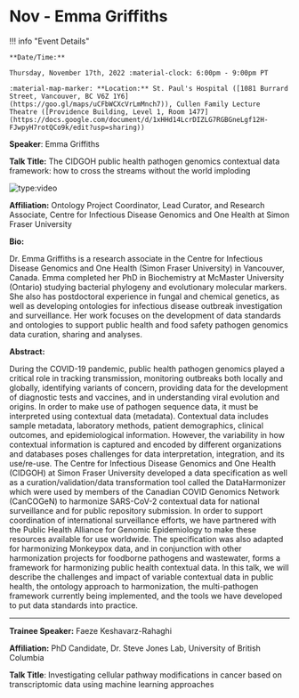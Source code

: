 # Nov - Emma Griffiths

!!! info "Event Details"

    **Date/Time:**

    Thursday, November 17th, 2022 :material-clock: 6:00pm - 9:00pm PT

    :material-map-marker: **Location:** St. Paul's Hospital ([1081 Burrard Street, Vancouver, BC V6Z 1Y6](https://goo.gl/maps/uCFbWCXcVrLmMnch7)), Cullen Family Lecture Theatre ([Providence Building, Level 1, Room 1477](https://docs.google.com/document/d/1xHHd14LcrDIZLG7RGBGneLgf12H-FJwpyH7rotQCo9k/edit?usp=sharing))

**Speaker**: Emma Griffiths

**Talk Title:** The CIDGOH public health pathogen genomics contextual data framework: how to cross the streams without the world imploding

![type:video](https://www.youtube.com/embed/3ig3splhmMU)


**Affiliation:** Ontology Project Coordinator, Lead Curator, and Research Associate, Centre for Infectious Disease Genomics and One Health at Simon Fraser University

**Bio:**

Dr. Emma Griffiths is a research associate in the Centre for Infectious Disease Genomics and One Health (Simon Fraser University) in Vancouver, Canada. Emma completed her PhD in Biochemistry at McMaster University (Ontario) studying bacterial phylogeny and evolutionary molecular markers. She also has postdoctoral experience in fungal and chemical genetics, as well as developing ontologies for infectious disease outbreak investigation and surveillance. Her work focuses on the development of data standards and ontologies to support public health and food safety pathogen genomics data curation, sharing and analyses.

**Abstract:**

During the COVID-19 pandemic, public health pathogen genomics played a critical role in tracking transmission, monitoring outbreaks both locally and globally, identifying variants of concern, providing data for the development of diagnostic tests and vaccines, and in understanding viral evolution and origins. In order to make use of pathogen sequence data, it must be interpreted using contextual data (metadata). Contextual data includes sample metadata, laboratory methods, patient demographics, clinical outcomes, and epidemiological information. However, the variability in how contextual information is captured and encoded by different organizations and databases poses challenges for data interpretation, integration, and its use/re-use. The Centre for Infectious Disease Genomics and One Health (CIDGOH) at Simon Fraser University developed a data specification as well as a curation/validation/data transformation tool called the DataHarmonizer which were used by members of the Canadian COVID Genomics Network (CanCOGeN) to harmonize SARS-CoV-2 contextual data for national surveillance and for public repository submission. In order to support coordination of international surveillance efforts, we have partnered with the Public Health Alliance for Genomic Epidemiology to make these resources available for use worldwide. The specification was also adapted for harmonizing Monkeypox data, and in conjunction with other harmonization projects for foodborne pathogens and wastewater, forms a framework for harmonizing public health contextual data. In this talk, we will describe the challenges and impact of variable contextual data in public health, the ontology approach to harmonization, the multi-pathogen framework currently being implemented, and the tools we have developed to put data standards into practice.

---

**Trainee Speaker:** Faeze Keshavarz-Rahaghi

**Affiliation:** PhD Candidate, Dr. Steve Jones Lab, University of British Columbia

**Talk Title**: Investigating cellular pathway modifications in cancer based on transcriptomic data using machine learning approaches
